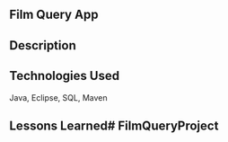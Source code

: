 ## Film Query App

## Description

## Technologies Used
Java, Eclipse, SQL, Maven

## Lessons Learned# FilmQueryProject
